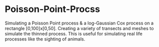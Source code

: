 # Poisson-Point-Procss
Simulating a Poisson Point process &amp; a log-Gaussian Cox process on a rectangle [0,100]x[0,50]. Creating a variety of transects and meshes to simulate the thinned process. This is useful for simulating real life processes like the sighting of animals.
